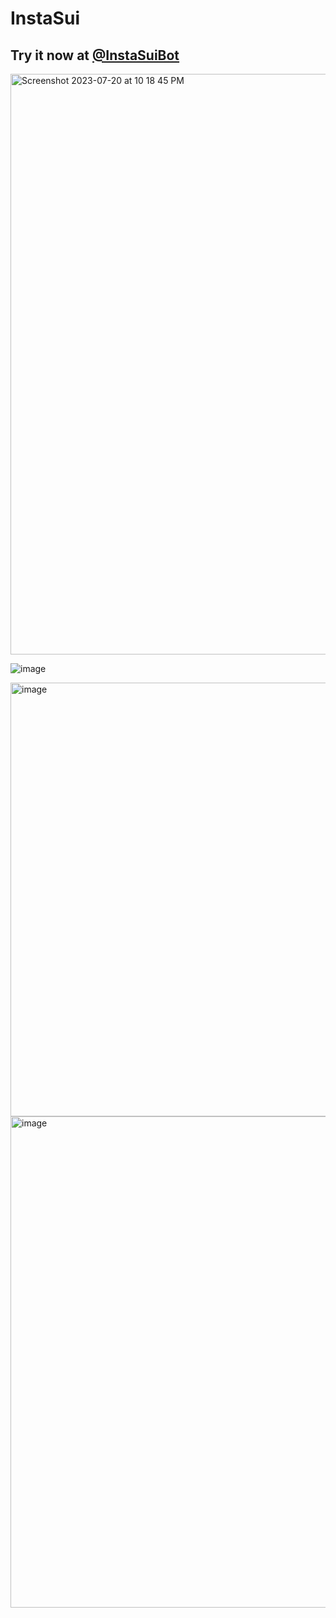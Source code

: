 # InstaSui

## Try it now at [@InstaSuiBot](https://t.me/InstaSuiBot)

<img width="929" alt="Screenshot 2023-07-20 at 10 18 45 PM" src="https://github.com/EasonC13/InstaSui/assets/43432631/5fcce794-8d51-41c4-a103-c179cf0ddc7d">

![image](https://github.com/EasonC13/InstaSui/assets/43432631/af62e411-ffa4-4d9c-95cd-e60280e600f6)

<img width="694" alt="image" src="https://github.com/EasonC13/InstaSui/assets/43432631/6ae0bb1a-b249-4548-80e1-93741892357a" disabled>


<img width="786" alt="image" src="https://github.com/EasonC13/InstaSui/assets/43432631/d9ca55c7-8951-41b4-b4c1-3664337c76e6">
